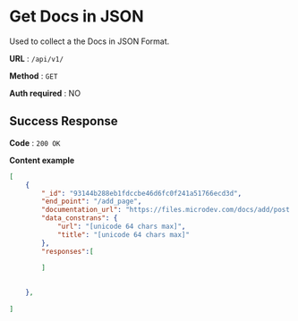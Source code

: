 # Get Docs in JSON

Used to collect a the Docs in JSON Format.

**URL** : `/api/v1/`

**Method** : `GET`

**Auth required** : NO


## Success Response

**Code** : `200 OK`

**Content example**

```json
[
    {
        "_id": "93144b288eb1fdccbe46d6fc0f241a51766ecd3d",
        "end_point": "/add_page",
        "documentation_url": "https://files.microdev.com/docs/add/post.md",
        "data_constrans": {
            "url": "[unicode 64 chars max]",
            "title": "[unicode 64 chars max]"
        },
        "responses":[

        ]
            
        
    },
   
]
```

